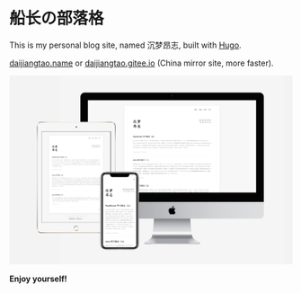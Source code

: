 # 船长の部落格

This is my personal blog site, named 沉梦昂志, built with [Hugo](https://gohugo.io/).

[daijiangtao.name](http://daijiangtao.name) or [daijiangtao.gitee.io](https://daijiangtao.gitee.io) (China mirror site, more faster).

![船长の部落格](./static/images/blog-preview.png)

**Enjoy yourself!**
